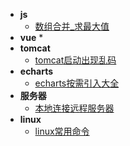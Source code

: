 * **js**
  * [数组合并_求最大值](知识总结/js/数组合并_求最大值.md)
* **vue**
  * 
* **tomcat**
  * [tomcat启动出现乱码](知识总结/tomcat/tomcat启动出现乱码.md)
* **echarts**
  * [echarts按需引入大全](知识总结/echarts/echarts按需引入大全)
* **服务器**
  * [本地连接远程服务器](知识总结/服务器/本地连接远程服务器.md)
* **linux**
  * [linux常用命令](知识总结/linux/linux常用命令.md)

